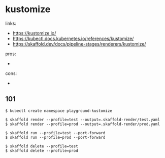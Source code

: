 # kustomize

links:

- https://kustomize.io/
- https://kubectl.docs.kubernetes.io/references/kustomize/
- https://skaffold.dev/docs/pipeline-stages/renderers/kustomize/

pros:

-

cons:

-

## 101

```
$ kubectl create namespace playground-kustomize

$ skaffold render --profile=test --output=.skaffold-render/test.yaml
$ skaffold render --profile=prod --output=.skaffold-render/prod.yaml

$ skaffold run --profile=test --port-forward
$ skaffold run --profile=prod --port-forward

$ skaffold delete --profile=test
$ skaffold delete --profile=prod
```
